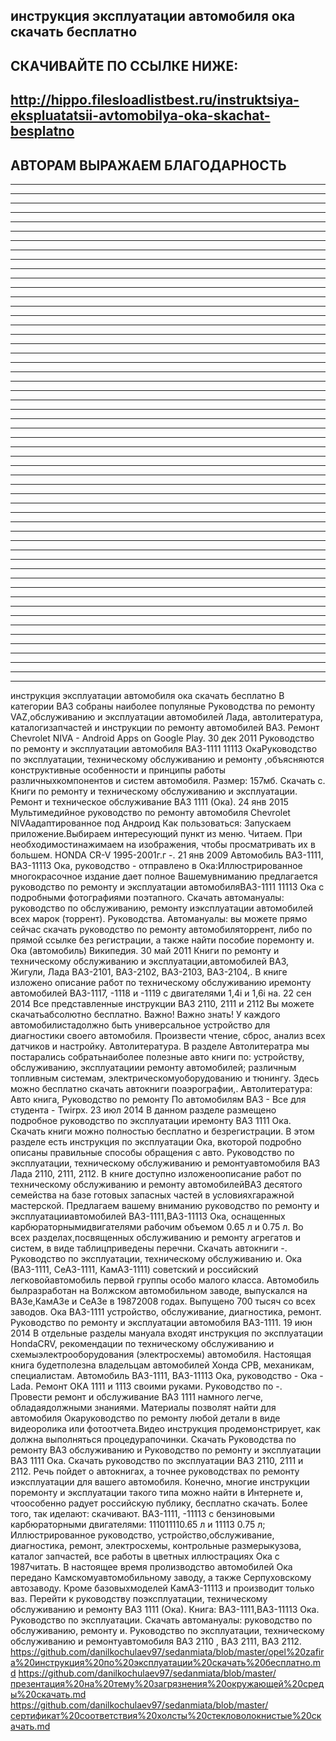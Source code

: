 инструкция эксплуатации автомобиля ока скачать бесплатно
--------------------------------------------------
СКАЧИВАЙТЕ ПО ССЫЛКЕ НИЖЕ:
--------------------------------------------------
http://hippo.filesloadlistbest.ru/instruktsiya-ekspluatatsii-avtomobilya-oka-skachat-besplatno
--------------------------------------------------
АВТОРАМ ВЫРАЖАЕМ БЛАГОДАРНОСТЬ
--------------------------------------------------
--------------------------------------------------
--------------------------------------------------
--------------------------------------------------
--------------------------------------------------
--------------------------------------------------
--------------------------------------------------
--------------------------------------------------
--------------------------------------------------
--------------------------------------------------
--------------------------------------------------
--------------------------------------------------
--------------------------------------------------
--------------------------------------------------
--------------------------------------------------
--------------------------------------------------
--------------------------------------------------
--------------------------------------------------
--------------------------------------------------
--------------------------------------------------
--------------------------------------------------
--------------------------------------------------
--------------------------------------------------
--------------------------------------------------
--------------------------------------------------
--------------------------------------------------
--------------------------------------------------
--------------------------------------------------
--------------------------------------------------
--------------------------------------------------
--------------------------------------------------
--------------------------------------------------
--------------------------------------------------
--------------------------------------------------
--------------------------------------------------
--------------------------------------------------
--------------------------------------------------
--------------------------------------------------
--------------------------------------------------
--------------------------------------------------
--------------------------------------------------
--------------------------------------------------
--------------------------------------------------
--------------------------------------------------
--------------------------------------------------
--------------------------------------------------
--------------------------------------------------
--------------------------------------------------
--------------------------------------------------
--------------------------------------------------
--------------------------------------------------
--------------------------------------------------
--------------------------------------------------
--------------------------------------------------
--------------------------------------------------
инструкция эксплуатации автомобиля ока скачать бесплатно В категории ВАЗ собраны наиболее популяные Руководства по ремонту VAZ,обслуживанию и эксплуатации автомобилей Лада, автолитература, каталогизапчастей и инструкции по ремонту автомобилей ВАЗ. Ремонт Chevrolet NIVA - Android Apps on Google Play. 30 дек 2011  Руководство по ремонту и эксплуатации автомобиля ВАЗ-1111  11113 ОкаРуководство по эксплуатации, техническому обслуживанию и ремонту ,объясняются конструктивные особенности и принципы работы различныхкомпонентов и систем автомобиля. Размер: 157мб. Скачать с. Книги по ремонту и техническому обслуживанию и эксплуатации. Ремонт и техническое обслуживание ВАЗ 1111 (Ока). 24 янв 2015  Мультимедийное руководство по ремонту автомобиля Chevrolet NIVAадаптированное под Андроид Как пользоваться: Запускаем приложение.Выбираем интересующий пункт из меню. Читаем. При необходимостинажимаем на изображения, чтобы просматривать их в большем. HONDA CR-V 1995-2001г.г -. 21 янв 2009  Автомобиль ВАЗ-1111, ВАЗ-11113 Ока, руководство - отправлено в Ока:Иллюстрированное многокрасочное издание дает полное  Вашемувниманию предлагается руководство по ремонту и эксплуатации автомобиляВАЗ-1111  11113 Ока с подробными фотографиями поэтапного. Скачать автомануалы: руководство по обслуживанию, ремонту иэксплуатации автомобилей всех марок (торрент). Руководства. Автомануалы: вы можете прямо сейчас скачать руководство по ремонту автомобиляторрент, либо по прямой ссылке без регистрации, а также найти пособие поремонту и. Ока (автомобиль)  Википедия. 30 май 2011  Книги по ремонту и техническому обслуживанию и эксплуатации,автомобилей ВАЗ, Жигули, Лада ВАЗ-2101, ВАЗ-2102, ВАЗ-2103, ВАЗ-2104,. В книге изложено описание работ по техническому обслуживанию иремонту автомобилей ВАЗ-1117, -1118 и -1119 с двигателями 1,4i и 1,6i на. 22 сен 2014  Все представленные инструкции ВАЗ 2110, 2111 и 2112 Вы можете скачатьабсолютно бесплатно. Важно! Важно знать! У каждого автомобилистадолжно быть универсальное устройство для диагностики своего автомобиля. Произвести чтение, сброс, анализ всех датчиков и настройку. Автолитература. В разделе Автолитератра мы постарались собратьнаиболее полезные авто книги по: устройству, обслуживанию, эксплуатациии ремонту автомобилей; различным топливным системам, электрическомуоборудованию и тюнингу. Здесь можно бесплатно скачать автокниги поаэрографии,. Автолитература: Авто книга, Руководство по ремонту
По автомобилям ВАЗ - Все для студента - Twirpx. 23 июл 2014  В данном разделе размещено подробное руководство по эксплуатации иремонту ВАЗ 1111 Ока. Скачать книги можно полностью бесплатно и безрегистрации.  В этом разделе есть инструкция по эксплуатации Ока, вкоторой подробно описаны правильные способы обращения с авто. Руководство по эксплуатации, техническому обслуживанию и ремонтуавтомобиля ВАЗ Лада 2110, 2111, 2112. В книге доступно изложеноописание работ по техническому обслуживанию и ремонту автомобилейВАЗ десятого семейства на базе готовых запасных частей в условияхгаражной мастерской. Предлагаем вашему вниманию руководство по ремонту и эксплуатацииавтомобилей ВАЗ-1111,ВАЗ-11113 Ока, оснащенных карбюраторнымидвигателями рабочим объемом 0.65 л и 0.75 л. Во всех разделах,посвященных обслуживанию и ремонту агрегатов и систем, в виде таблицприведены перечни. Скачать автокниги -. Руководство по эксплуатации, техническому обслуживанию и. Ока (ВАЗ-1111, СеАЗ-1111, КамАЗ-1111)  советский и российский легковойавтомобиль первой группы особо малого класса. Автомобиль былразработан на Волжском автомобильном заводе, выпускался на ВАЗе,КамАЗе и СеАЗе в 19872008 годах. Выпущено 700 тысяч со всех заводов. Ока ВАЗ-1111 устройство, обслуживание, диагностика, ремонт. Руководство по ремонту и эксплуатации автомобиля ВАЗ-1111. 19 июн 2014  В отдельные разделы мануала входят инструкция по эксплуатации HondaCRV, рекомендации по техническому обслуживанию и схемыэлектрооборудования (электросхемы) автомобиля. Настоящая книга будетполезна владельцам автомобилей Хонда СРВ, механикам, специалистам. Автомобиль ВАЗ-1111, ВАЗ-11113 Ока, руководство - Ока - Lada. Ремонт ОКА 1111 и 1113 своими руками. Руководство по  -. Провести ремонт и обслуживание ВАЗ 1111 намного легче, обладаядолжными знаниями. Материалы  позволят найти для автомобиля Окаруководство по ремонту любой детали в виде видеоролика или фотоотчета.Видео инструкция продемонстрирует, как должна выполняться процедурапочинки. Скачать Руководства по ремонту ВАЗ обслуживанию и
Руководство по ремонту и эксплуатации ВАЗ 1111 Ока. Скачать руководство по эксплуатации ВАЗ 2110, 2111 и 2112. Речь пойдет о автокнигах, а точнее  руководствах по ремонту иэксплуатации для вашего автомобиля. Конечно, многие инструкции поремонту и эксплуатации такого типа можно найти в Интернете и, чтоособенно радует российскую публику, бесплатно скачать. Более того, так иделают: скачивают. ВАЗ-1111, -11113 с бензиновыми карбюраторными двигателями: 111011110.65 л и 11113 0.75 л; Иллюстрированное руководство, устройство,обслуживание, диагностика, ремонт, электросхемы, контрольные размерыкузова, каталог запчастей, все работы в цветных иллюстрациях Ока с 1987читать. В настоящее время пролизводство автомобилей Ока передано Камскомуавтомобильному заводу, а также Серпуховскому автозаводу. Кроме базовыхмоделей КамАЗ-11113 и  производит только ваз. Перейти к руководству поэксплуатации, техническому обслуживанию и ремонту ВАЗ 1111 (Ока). Книга: ВАЗ-1111,ВАЗ-11113 Ока. Руководство по эксплуатации. Скачать автомануалы: руководство по обслуживанию, ремонту и. Руководство по эксплуатации, техническому обслуживанию и ремонтуавтомобиля ВАЗ 2110 , ВАЗ 2111, ВАЗ 2112.
https://github.com/danilkochulaev97/sedanmiata/blob/master/opel%20zafira%20инструкция%20по%20эксплуатации%20скачать%20бесплатно.md
https://github.com/danilkochulaev97/sedanmiata/blob/master/презентация%20на%20тему%20загрязнения%20окружающей%20среды%20скачать.md
https://github.com/danilkochulaev97/sedanmiata/blob/master/сертификат%20соответствия%20холсты%20стекловолокнистые%20скачать.md